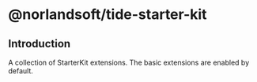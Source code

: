 # @norlandsoft/tide-starter-kit

## Introduction

A collection of StarterKit extensions. The basic extensions are enabled by default.

